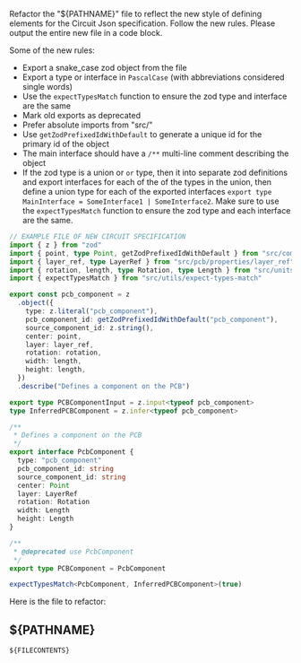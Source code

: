 Refactor the "${PATHNAME}" file to reflect the new style of defining elements
for the Circuit Json specification. Follow the new rules. Please output the
entire new file in a code block.

Some of the new rules:

- Export a snake_case zod object from the file
- Export a type or interface in `PascalCase` (with abbreviations considered single words)
- Use the `expectTypesMatch` function to ensure the zod type and interface are the same
- Mark old exports as deprecated
- Prefer absolute imports from "src/"
- Use `getZodPrefixedIdWithDefault` to generate a unique id for the primary id of the object
- The main interface should have a `/**` multi-line comment describing the object
- If the zod type is a union or `or` type, then it into separate zod definitions
  and export interfaces for each of the of the types in the union, then define a
  union type for each of the exported interfaces
  `export type MainInterface = SomeInterface1 | SomeInterface2`. Make sure to
  use the `expectTypesMatch` function to ensure the zod type and each interface
  are the same.

```ts
// EXAMPLE FILE OF NEW CIRCUIT SPECIFICATION
import { z } from "zod"
import { point, type Point, getZodPrefixedIdWithDefault } from "src/common"
import { layer_ref, type LayerRef } from "src/pcb/properties/layer_ref"
import { rotation, length, type Rotation, type Length } from "src/units"
import { expectTypesMatch } from "src/utils/expect-types-match"

export const pcb_component = z
  .object({
    type: z.literal("pcb_component"),
    pcb_component_id: getZodPrefixedIdWithDefault("pcb_component"),
    source_component_id: z.string(),
    center: point,
    layer: layer_ref,
    rotation: rotation,
    width: length,
    height: length,
  })
  .describe("Defines a component on the PCB")

export type PCBComponentInput = z.input<typeof pcb_component>
type InferredPCBComponent = z.infer<typeof pcb_component>

/**
 * Defines a component on the PCB
 */
export interface PcbComponent {
  type: "pcb_component"
  pcb_component_id: string
  source_component_id: string
  center: Point
  layer: LayerRef
  rotation: Rotation
  width: Length
  height: Length
}

/**
 * @deprecated use PcbComponent
 */
export type PCBComponent = PcbComponent

expectTypesMatch<PcbComponent, InferredPCBComponent>(true)
```

Here is the file to refactor:

## ${PATHNAME}

```ts
${FILECONTENTS}
```
